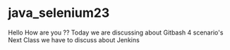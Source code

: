 # java_selenium23
Hello How are you ??
Today we are discussing about Gitbash 4 scenario's 
Next Class we have to discuss about Jenkins
